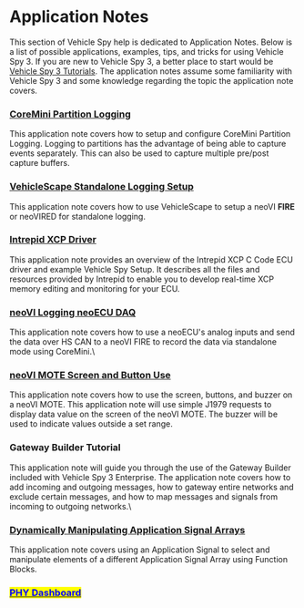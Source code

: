 # Application Notes

This section of Vehicle Spy help is dedicated to Application Notes. Below is a list of possible applications, examples, tips, and tricks for using Vehicle Spy 3. If you are new to Vehicle Spy 3, a better place to start would be [Vehicle Spy 3 Tutorials](../vehicle-spy-tutorials/). The application notes assume some familiarity with Vehicle Spy 3 and some knowledge regarding the topic the application note covers.

### [CoreMini Partition Logging](application-note-coremini-partition-logging/)

This application note covers how to setup and configure CoreMini Partition Logging. Logging to partitions has the advantage of being able to capture events separately. This can also be used to capture multiple pre/post capture buffers.

### [VehicleScape Standalone Logging Setup](application-note-vehiclescape-standalone-logging/)

This application note covers how to use VehicleScape to setup a neoVI **FIRE** or neoVIRED for standalone logging.

### [Intrepid XCP Driver](application-note-xcp-driver-example/)

This application note provides an overview of the Intrepid XCP C Code ECU driver and example Vehicle Spy Setup. It describes all the files and resources provided by Intrepid to enable you to develop real-time XCP memory editing and monitoring for your ECU.

### [neoVI Logging neoECU DAQ](application-note-neovi-logging-neoecu-daq/)

This application note covers how to use a neoECU's analog inputs and send the data over HS CAN to a neoVI FIRE to record the data via standalone mode using CoreMini.\\

### [neoVI MOTE Screen and Button Use](application-note-using-the-neovi-mote/)

This application note covers how to use the screen, buttons, and buzzer on a neoVI MOTE. This application note will use simple J1979 requests to display data value on the screen of the neoVI MOTE. The buzzer will be used to indicate values outside a set range.

### Gateway Builder Tutorial

This application note will guide you through the use of the Gateway Builder included with Vehicle Spy 3 Enterprise. The application note covers how to add incoming and outgoing messages, how to gateway entire networks and exclude certain messages, and how to map messages and signals from incoming to outgoing networks.\\

### [Dynamically Manipulating Application Signal Arrays](application-note-dynamically-manipulating-application-signal-arrays/application-note-dynamically-manipulating-application-signal-arrays.md)

This application note covers using an Application Signal to select and manipulate elements of a different Application Signal Array using Function Blocks.

### [<mark style="color:blue;">PHY Dashboard</mark>](phy-dashboard.md)
